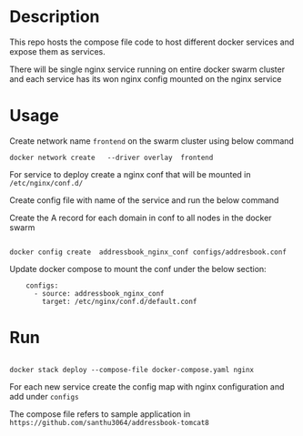 # Description

This repo hosts the compose file code to host different docker services and expose them as services.

There will be single nginx service running on entire docker swarm cluster and each service has its won nginx config mounted on the nginx service


# Usage

Create network name `frontend` on the swarm cluster using below command

```
docker network create   --driver overlay  frontend

```


For service to deploy create a nginx conf that will be mounted in `/etc/nginx/conf.d/`


Create config file with name of the service and run the below command

Create the A record for each domain in conf to all nodes in the docker swarm

```

docker config create  addressbook_nginx_conf configs/addresbook.conf

```

Update docker compose to mount the conf under the below section:

```
    configs:
      - source: addressbook_nginx_conf
        target: /etc/nginx/conf.d/default.conf

```

# Run

``` 

docker stack deploy --compose-file docker-compose.yaml nginx

```

For each new service create the config map with nginx configuration and add under `configs`


The compose file refers to sample application in `https://github.com/santhu3064/addressbook-tomcat8`


